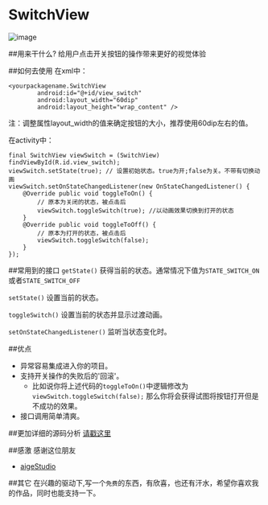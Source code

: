 # SwitchView

![image](https://github.com/iielse/SwitchView/blob/HEAD/effect.gif)

##用来干什么?
给用户点击开关按钮的操作带来更好的视觉体验

##如何去使用
在xml中：
```
<yourpackagename.SwitchView
        android:id="@+id/view_switch"
        android:layout_width="60dip"
        android:layout_height="wrap_content" />
```
注：调整属性layout_width的值来确定按钮的大小，推荐使用60dip左右的值。

在activity中：
```
final SwitchView viewSwitch = (SwitchView) findViewById(R.id.view_switch);
viewSwitch.setState(true); // 设置初始状态。true为开;false为关。不带有切换动画
viewSwitch.setOnStateChangedListener(new OnStateChangedListener() {
	@Override public void toggleToOn() {
		// 原本为关闭的状态，被点击后
		viewSwitch.toggleSwitch(true); //以动画效果切换到打开的状态
	}
	@Override public void toggleToOff() {
		// 原本为打开的状态，被点击后
		viewSwitch.toggleSwitch(false);
	}
});
```

##常用到的接口
`getState()` 获得当前的状态。通常情况下值为`STATE_SWITCH_ON`或者`STATE_SWITCH_OFF`

`setState()` 设置当前的状态。  

`toggleSwitch()` 设置当前的状态并显示过渡动画。

`setOnStateChangedListener()` 监听当状态变化时。

##优点
* 异常容易集成进入你的项目。
* 支持开关操作的失败后的'回滚'。
    * 比如说你将上述代码的`toggleToOn()`中逻辑修改为`viewSwitch.toggleSwitch(false);`
    那么你将会获得试图将按钮打开但是不成功的效果。
* 接口调用简单清爽。

##更加详细的源码分析
[请戳这里](http://blog.csdn.net/bfbx5173/article/details/45191147) 

##感激
感谢这位朋友

* [aigeStudio](http://blog.csdn.net/aigestudio) 

##其它
在兴趣的驱动下,写一个`免费`的东西，有欣喜，也还有汗水，希望你喜欢我的作品，同时也能支持一下。
